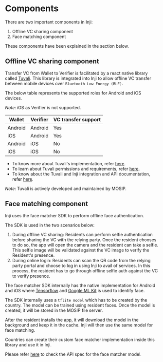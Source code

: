 # Components

There are two important components in Inji:

1. Offline VC sharing component
2. Face matching component

These components have been explained in the section below.

## Offline VC sharing component

Transfer VC from Wallet to Verifier is facilitated by a react native library called [Tuvali](https://github.com/mosip/tuvali). This library is integrated into Inji to allow offline VC transfer between mobile devices over `Bluetooth Low Energy (BLE)`.

The below table represents the supported roles for Android and iOS devices.

_Note_: iOS as Verifier is not supported.

| **Wallet** | **Verifier** | VC transfer support |
| ---------- | ------------ | ------------------- |
| Android    | Android      | Yes                 |
| iOS        | Android      | Yes                 |
| Android    | iOS          | No                  |
| iOS        | iOS          | No                  |

* To know more about Tuvali's implementation, refer [here](architecture/tuvali.md).
* To learn about Tuvali permissions and requirements, refer [here](architecture/tuvali-requirements.md).
* To know about the Tuvali and Inji integration and API documentation, refer [here](architecture/tuvali-inji.md).

_Note_: Tuvali is actively developed and maintained by MOSIP.

## Face matching component

Inji uses the face matcher SDK to perform offline face authentication.

The SDK is used in the two scenarios below:

1. During offline VC sharing: Residents can perform selfie authentication before sharing the VC with the relying party. Once the resident chooses to do so, the app will open the camera and the resident can take a selfie. This selfie image will be validated against the VC image to verify the Resident's presence.
2. During online login: Residents can scan the QR code from the relying party portal and choose to log in using Inji to avail of services. In this process, the resident has to go through offline selfie auth against the VC to verify presence.

The face matcher SDK internally has the native implementation for Android and iOS where [Tensorflow](https://www.tensorflow.org/) and [Google ML Kit](https://developers.google.com/ml-kit) is used to identify face.

The SDK internally uses a `tflite model` which has to be created by the country. The model can be trained using resident faces. Once the model is created, it will be stored in the MOSIP file server.

After the resident installs the app, it will download the model in the background and keep it in the cache. Inji will then use the same model for face matching.

Countries can create their custom face matcher implementation inside this library and use it in Inji.

Please refer [here](../specifications/face-SDK-specifications.md) to check the API spec for the face matcher model.

